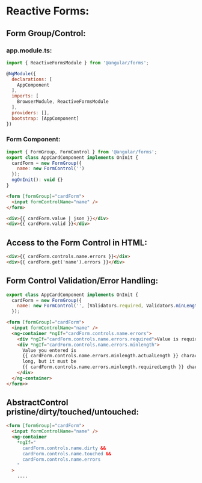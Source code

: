 # Reactive Forms:
## Form Group/Control:
### app.module.ts:
```javascript
import { ReactiveFormsModule } from '@angular/forms';

@NgModule({
  declarations: [
    AppComponent
  ],
  imports: [
    BrowserModule, ReactiveFormsModule
  ],
  providers: [],
  bootstrap: [AppComponent]
})
```
### Form Component:
```javascript
import { FormGroup, FormControl } from '@angular/forms';
export class AppCardComponent implements OnInit {
  cardForm = new FormGroup({
    name: new FormControl('')
  });
  ngOnInit(): void {}
}
```
```html
<form [formGroup]="cardForm">
  <input formControlName="name" />
</form>

<div>{{ cardForm.value | json }}</div>
<div>{{ cardForm.valid }}</div>
```
## Access to the Form Control in HTML:
```html
<div>{{ cardForm.controls.name.errors }}</div>
<div>{{ cardForm.get('name').errors }}</div>
```
## Form Control Validation/Error Handling:
```javascript
export class AppCardComponent implements OnInit {
  cardForm = new FormGroup({
    name: new FormControl('', [Validators.required, Validators.minLength(3)]),
  });
```
```html
<form [formGroup]="cardForm">
  <input formControlName="name" />
  <ng-container *ngIf="cardForm.controls.name.errors">
    <div *ngIf="cardForm.controls.name.errors.required">Value is required</div>
    <div *ngIf="cardForm.controls.name.errors.minlength">
      Value you entered is
      {{ cardForm.controls.name.errors.minlength.actualLength }} characters
      long, but it must be
      {{ cardForm.controls.name.errors.minlength.requiredLength }} characters.
    </div>
  </ng-container>
</form>>
```
## AbstractControl pristine/dirty/touched/untouched:
```html
<form [formGroup]="cardForm">
  <input formControlName="name" />
  <ng-container
    *ngIf="
      cardForm.controls.name.dirty &&
      cardForm.controls.name.touched &&
      cardForm.controls.name.errors
    "
  >
    ....
```
